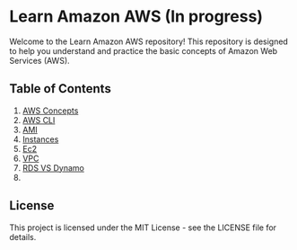 # Learn Amazon AWS (In progress)

Welcome to the Learn Amazon AWS repository! This repository is designed to help you understand and practice the basic concepts of Amazon Web Services (AWS).

## Table of Contents
  1. [AWS Concepts](./awsconcepts.md)
  2. [AWS CLI](./AwsCLI.md)
  3. [AMI](./AMI.md)
  4. [Instances](./instances.md)
  5. [Ec2](./ec2.md)
  6. [VPC](./vpc.md)
  7. [RDS VS Dynamo](./rds-vs-dynamo.md)
  8. 

## License
This project is licensed under the MIT License - see the LICENSE file for details.

